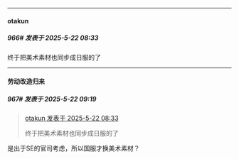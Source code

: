 ﻿
*****

####  otakun  
##### 966#       发表于 2025-5-22 08:33

终于把美术素材也同步成日服的了


*****

####  劳动改造归来  
##### 967#       发表于 2025-5-22 09:19

<blockquote><a href="httphttps://stage1st.com/2b/forum.php?mod=redirect&amp;goto=findpost&amp;pid=67839541&amp;ptid=2072825" target="_blank">otakun 发表于 2025-5-22 08:33</a>

终于把美术素材也同步成日服的了</blockquote>
是出于SE的官司考虑，所以国服才换美术素材？

